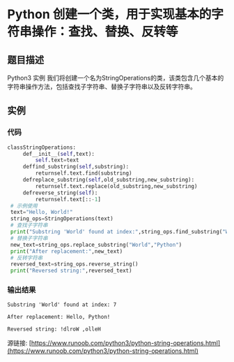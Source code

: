 # Python 创建一个类，用于实现基本的字符串操作：查找、替换、反转等

## 题目描述
Python3 实例
我们将创建一个名为StringOperations的类，该类包含几个基本的字符串操作方法，包括查找子字符串、替换子字符串以及反转字符串。

## 实例
### 代码
```python
classStringOperations:
     def__init__(self,text):
         self.text=text
     deffind_substring(self,substring):
         returnself.text.find(substring)
     defreplace_substring(self,old_substring,new_substring):
         returnself.text.replace(old_substring,new_substring)
     defreverse_string(self):
         returnself.text[::-1]
 # 示例使用
 text="Hello, World!"
 string_ops=StringOperations(text)
 # 查找子字符串
 print("Substring 'World' found at index:",string_ops.find_substring("World"))
 # 替换子字符串
 new_text=string_ops.replace_substring("World","Python")
 print("After replacement:",new_text)
 # 反转字符串
 reversed_text=string_ops.reverse_string()
 print("Reversed string:",reversed_text)
```
### 输出结果
```
Substring 'World' found at index: 7
After replacement: Hello, Python!
Reversed string: !dlroW ,olleH
```
源链接: [https://www.runoob.com/python3/python-string-operations.html](https://www.runoob.com/python3/python-string-operations.html)